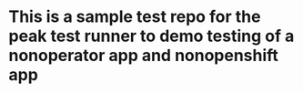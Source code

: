 # This is a sample test repo for the peak test runner to demo testing of a nonoperator app and nonopenshift app 

